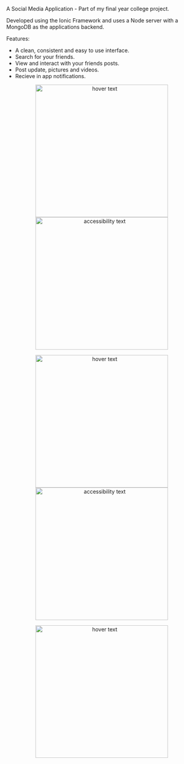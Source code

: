 A Social Media Application - Part of my final year college project.

Developed using the Ionic Framework and uses a Node server with a MongoDB as the applications backend.


Features:
- A clean, consistent and easy to use interface.
- Search for your friends.
- View and interact with your friends posts.
- Post update, pictures and videos.
- Recieve in app notifications.

<p align="center">
  <img src="https://i.imgur.com/hDgvVTJ.png" width="350" title="hover text">
  <img src="https://i.imgur.com/qi6htmD.png" width="350" alt="accessibility text">
</p>

<p align="center">
  <img src="https://i.imgur.com/w3hlndC.png" width="350" title="hover text">
  <img src="https://i.imgur.com/FuzWdzD.jpg" width="350" alt="accessibility text">
</p>

<p align="center">
  <img src="https://i.imgur.com/7sS3IRU.png" width="350" title="hover text">
</p>


